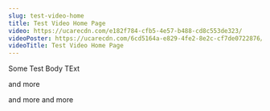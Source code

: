 ```yaml
---
slug: test-video-home
title: Test Video Home Page
video: https://ucarecdn.com/e182f784-cfb5-4e57-b488-cd8c553de323/
videoPoster: https://ucarecdn.com/6cd5164a-e829-4fe2-8e2c-cf7de0722876/
videoTitle: Test Video Home Page
---
```

Some Test Body TExt

and more 

and more and more